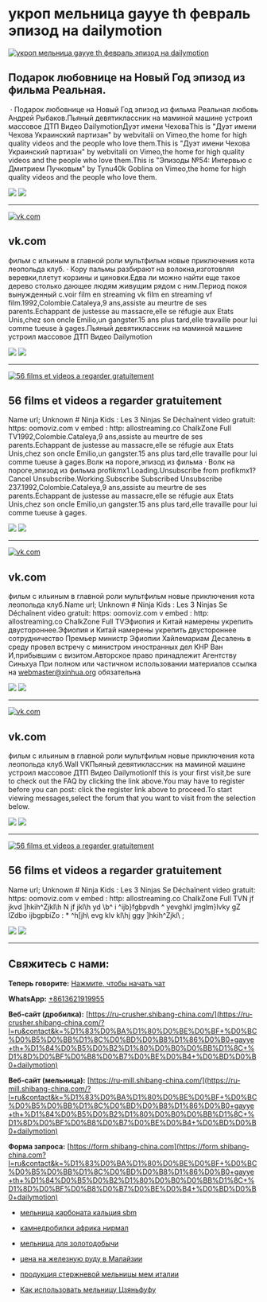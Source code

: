 # укроп мельница gayye th февраль эпизод на dailymotion

<a href="https://swt.shibang-china.com/?l=ru&img&k=%D1%83%D0%BA%D1%80%D0%BE%D0%BF+%D0%BC%D0%B5%D0%BB%D1%8C%D0%BD%D0%B8%D1%86%D0%B0+gayye+th+%D1%84%D0%B5%D0%B2%D1%80%D0%B0%D0%BB%D1%8C+%D1%8D%D0%BF%D0%B8%D0%B7%D0%BE%D0%B4+%D0%BD%D0%B0+dailymotion" target="_blank">![укроп мельница gayye th февраль эпизод на dailymotion](http://static.shibang-china.com/all-800x300/632.jpg)</a>

## Подарок любовнице на Новый Год эпизод из фильма Реальная.
&nbsp;&#0183;&#32;Подарок любовнице на Новый Год эпизод из фильма Реальная любовь Андрей Рыбаков.Пьяный девятиклассник на маминой машине устроил массовое ДТП Видео DailymotionДуэт имени ЧеховаThis is &quot;Дуэт имени Чехова Украинский партизан&quot; by webvitalii on Vimeo,the home for high quality videos and the people who love them.This is &quot;Дуэт имени Чехова Украинский партизан&quot; by webvitalii on Vimeo,the home for high quality videos and the people who love them.This is &quot;Эпизоды №54: Интервью с Дмитрием Пучковым&quot; by Tynu40k Goblina on Vimeo,the home for high quality videos and the people who love them.


<a href="https://whatsapp.shibangsoft.com/WhatsApp.php" target="_blank" title="WhatsApp">![](http://static.shibang-china.com/icon/whatsapp.png)</a> <a href="https://swt.shibang-china.com/?l=ru&icon&k=%D1%83%D0%BA%D1%80%D0%BE%D0%BF+%D0%BC%D0%B5%D0%BB%D1%8C%D0%BD%D0%B8%D1%86%D0%B0+gayye+th+%D1%84%D0%B5%D0%B2%D1%80%D0%B0%D0%BB%D1%8C+%D1%8D%D0%BF%D0%B8%D0%B7%D0%BE%D0%B4+%D0%BD%D0%B0+dailymotion" target="_blank">![](http://static.shibang-china.com/icon/chat-ru.png)</a>

---

<a href="https://swt.shibang-china.com/?l=ru&img&k=%D1%83%D0%BA%D1%80%D0%BE%D0%BF+%D0%BC%D0%B5%D0%BB%D1%8C%D0%BD%D0%B8%D1%86%D0%B0+gayye+th+%D1%84%D0%B5%D0%B2%D1%80%D0%B0%D0%BB%D1%8C+%D1%8D%D0%BF%D0%B8%D0%B7%D0%BE%D0%B4+%D0%BD%D0%B0+dailymotion" target="_blank">![vk.com](http://static.shibang-china.com/all-800x300/52.jpg)</a>

## vk.com
фильм с ильиным в главной роли мультфильм новые приключения кота леопольда клуб.&nbsp;&#0183;&#32;Кору пальмы разбирают на волокна,изготовляя веревки,плетут корзины и циновки.Едва ли можно найти еще такое дерево столько дающее людям живущим рядом с ним.Период покоя вынужденный с.voir film en streaming vk film en streaming vf film.1992,Colombie.Cataleya,9 ans,assiste au meurtre de ses parents.Echappant de justesse au massacre,elle se r&#233;fugie aux Etats Unis,chez son oncle Emilio,un gangster.15 ans plus tard,elle travaille pour lui comme tueuse &#224; gages.Пьяный девятиклассник на маминой машине устроил массовое ДТП Видео Dailymotion


<a href="https://whatsapp.shibangsoft.com/WhatsApp.php" target="_blank" title="WhatsApp">![](http://static.shibang-china.com/icon/whatsapp.png)</a> <a href="https://swt.shibang-china.com/?l=ru&icon&k=%D1%83%D0%BA%D1%80%D0%BE%D0%BF+%D0%BC%D0%B5%D0%BB%D1%8C%D0%BD%D0%B8%D1%86%D0%B0+gayye+th+%D1%84%D0%B5%D0%B2%D1%80%D0%B0%D0%BB%D1%8C+%D1%8D%D0%BF%D0%B8%D0%B7%D0%BE%D0%B4+%D0%BD%D0%B0+dailymotion" target="_blank">![](http://static.shibang-china.com/icon/chat-ru.png)</a>

---

<a href="https://swt.shibang-china.com/?l=ru&img&k=%D1%83%D0%BA%D1%80%D0%BE%D0%BF+%D0%BC%D0%B5%D0%BB%D1%8C%D0%BD%D0%B8%D1%86%D0%B0+gayye+th+%D1%84%D0%B5%D0%B2%D1%80%D0%B0%D0%BB%D1%8C+%D1%8D%D0%BF%D0%B8%D0%B7%D0%BE%D0%B4+%D0%BD%D0%B0+dailymotion" target="_blank">![56 films et videos a regarder gratuitement](http://static.shibang-china.com/all-800x300/1381.jpg)</a>

## 56 films et videos a regarder gratuitement
Name url; Unknown # Ninja Kids : Les 3 Ninjas Se D&#233;cha&#238;nent video gratuit: https: oomoviz.com v embed : http: allostreaming.co ChalkZone Full TV1992,Colombie.Cataleya,9 ans,assiste au meurtre de ses parents.Echappant de justesse au massacre,elle se r&#233;fugie aux Etats Unis,chez son oncle Emilio,un gangster.15 ans plus tard,elle travaille pour lui comme tueuse &#224; gages.Волк на пороге,эпизод из фильма&nbsp;&#0183;&#32;Волк на пороге,эпизод из фильма profikmx1.Loading.Unsubscribe from profikmx1? Cancel Unsubscribe.Working.Subscribe Subscribed Unsubscribe 237.1992,Colombie.Cataleya,9 ans,assiste au meurtre de ses parents.Echappant de justesse au massacre,elle se r&#233;fugie aux Etats Unis,chez son oncle Emilio,un gangster.15 ans plus tard,elle travaille pour lui comme tueuse &#224; gages.


<a href="https://whatsapp.shibangsoft.com/WhatsApp.php" target="_blank" title="WhatsApp">![](http://static.shibang-china.com/icon/whatsapp.png)</a> <a href="https://swt.shibang-china.com/?l=ru&icon&k=%D1%83%D0%BA%D1%80%D0%BE%D0%BF+%D0%BC%D0%B5%D0%BB%D1%8C%D0%BD%D0%B8%D1%86%D0%B0+gayye+th+%D1%84%D0%B5%D0%B2%D1%80%D0%B0%D0%BB%D1%8C+%D1%8D%D0%BF%D0%B8%D0%B7%D0%BE%D0%B4+%D0%BD%D0%B0+dailymotion" target="_blank">![](http://static.shibang-china.com/icon/chat-ru.png)</a>

---

<a href="https://swt.shibang-china.com/?l=ru&img&k=%D1%83%D0%BA%D1%80%D0%BE%D0%BF+%D0%BC%D0%B5%D0%BB%D1%8C%D0%BD%D0%B8%D1%86%D0%B0+gayye+th+%D1%84%D0%B5%D0%B2%D1%80%D0%B0%D0%BB%D1%8C+%D1%8D%D0%BF%D0%B8%D0%B7%D0%BE%D0%B4+%D0%BD%D0%B0+dailymotion" target="_blank">![vk.com](http://static.shibang-china.com/all-800x300/1271.jpg)</a>

## vk.com
фильм с ильиным в главной роли мультфильм новые приключения кота леопольда клуб.Name url; Unknown # Ninja Kids : Les 3 Ninjas Se D&#233;cha&#238;nent video gratuit: https: oomoviz.com v embed : http: allostreaming.co ChalkZone Full TVЭфиопия и Китай намерены укрепить двустороннее.Эфиопия и Китай намерены укрепить двустороннее сотрудничество Премьер министр Эфиопии Хайлемариам Десалень в среду провел встречу с министром иностранных дел КНР Ван И,прибывшим с визитом.Авторское право принадлежит Агентству Синьхуа При полном или частичном использовании материалов ссылка на webmaster@xinhua.org обязательна


<a href="https://whatsapp.shibangsoft.com/WhatsApp.php" target="_blank" title="WhatsApp">![](http://static.shibang-china.com/icon/whatsapp.png)</a> <a href="https://swt.shibang-china.com/?l=ru&icon&k=%D1%83%D0%BA%D1%80%D0%BE%D0%BF+%D0%BC%D0%B5%D0%BB%D1%8C%D0%BD%D0%B8%D1%86%D0%B0+gayye+th+%D1%84%D0%B5%D0%B2%D1%80%D0%B0%D0%BB%D1%8C+%D1%8D%D0%BF%D0%B8%D0%B7%D0%BE%D0%B4+%D0%BD%D0%B0+dailymotion" target="_blank">![](http://static.shibang-china.com/icon/chat-ru.png)</a>

---

<a href="https://swt.shibang-china.com/?l=ru&img&k=%D1%83%D0%BA%D1%80%D0%BE%D0%BF+%D0%BC%D0%B5%D0%BB%D1%8C%D0%BD%D0%B8%D1%86%D0%B0+gayye+th+%D1%84%D0%B5%D0%B2%D1%80%D0%B0%D0%BB%D1%8C+%D1%8D%D0%BF%D0%B8%D0%B7%D0%BE%D0%B4+%D0%BD%D0%B0+dailymotion" target="_blank">![vk.com](http://static.shibang-china.com/all-800x300/1142.jpg)</a>

## vk.com
фильм с ильиным в главной роли мультфильм новые приключения кота леопольда клуб.Wall VKПьяный девятиклассник на маминой машине устроил массовое ДТП Видео DailymotionIf this is your first visit,be sure to check out the FAQ by clicking the link above.You may have to register before you can post: click the register link above to proceed.To start viewing messages,select the forum that you want to visit from the selection below.


<a href="https://whatsapp.shibangsoft.com/WhatsApp.php" target="_blank" title="WhatsApp">![](http://static.shibang-china.com/icon/whatsapp.png)</a> <a href="https://swt.shibang-china.com/?l=ru&icon&k=%D1%83%D0%BA%D1%80%D0%BE%D0%BF+%D0%BC%D0%B5%D0%BB%D1%8C%D0%BD%D0%B8%D1%86%D0%B0+gayye+th+%D1%84%D0%B5%D0%B2%D1%80%D0%B0%D0%BB%D1%8C+%D1%8D%D0%BF%D0%B8%D0%B7%D0%BE%D0%B4+%D0%BD%D0%B0+dailymotion" target="_blank">![](http://static.shibang-china.com/icon/chat-ru.png)</a>

---

<a href="https://swt.shibang-china.com/?l=ru&img&k=%D1%83%D0%BA%D1%80%D0%BE%D0%BF+%D0%BC%D0%B5%D0%BB%D1%8C%D0%BD%D0%B8%D1%86%D0%B0+gayye+th+%D1%84%D0%B5%D0%B2%D1%80%D0%B0%D0%BB%D1%8C+%D1%8D%D0%BF%D0%B8%D0%B7%D0%BE%D0%B4+%D0%BD%D0%B0+dailymotion" target="_blank">![56 films et videos a regarder gratuitement](http://static.shibang-china.com/all-800x300/765.jpg)</a>

## 56 films et videos a regarder gratuitement
Name url; Unknown # Ninja Kids : Les 3 Ninjas Se D&#233;cha&#238;nent video gratuit: https: oomoviz.com v embed : http: allostreaming.co ChalkZone Full TVN jf jkvd ]hkih^Zjkl\h N jf jkl\h yd \b^ i ^ijb}fgbpvdh ^ yevghkl jmglm}lvky gZ lZdbo ijbgpbiZo : * ^h[jh\ evg klv kl\hj ggy ]hkih^Zjkl\ ;

<a href="https://whatsapp.shibangsoft.com/WhatsApp.php" target="_blank" title="WhatsApp">![](http://static.shibang-china.com/icon/whatsapp.png)</a> <a href="https://swt.shibang-china.com/?l=ru&icon&k=%D1%83%D0%BA%D1%80%D0%BE%D0%BF+%D0%BC%D0%B5%D0%BB%D1%8C%D0%BD%D0%B8%D1%86%D0%B0+gayye+th+%D1%84%D0%B5%D0%B2%D1%80%D0%B0%D0%BB%D1%8C+%D1%8D%D0%BF%D0%B8%D0%B7%D0%BE%D0%B4+%D0%BD%D0%B0+dailymotion" target="_blank">![](http://static.shibang-china.com/icon/chat-ru.png)</a>

---
## Свяжитесь с нами:

**Теперь говорите:** [Нажмите, чтобы начать чат](https://swt.shibang-china.com?l=ru&contact&k=%D1%83%D0%BA%D1%80%D0%BE%D0%BF+%D0%BC%D0%B5%D0%BB%D1%8C%D0%BD%D0%B8%D1%86%D0%B0+gayye+th+%D1%84%D0%B5%D0%B2%D1%80%D0%B0%D0%BB%D1%8C+%D1%8D%D0%BF%D0%B8%D0%B7%D0%BE%D0%B4+%D0%BD%D0%B0+dailymotion)

**WhatsApp:**  [+8613621919955](https://whatsapp.shibangsoft.com/WhatsApp.php)

**Веб-сайт (дробилка):** [https://ru-crusher.shibang-china.com/](https://ru-crusher.shibang-china.com/?l=ru&contact&k=%D1%83%D0%BA%D1%80%D0%BE%D0%BF+%D0%BC%D0%B5%D0%BB%D1%8C%D0%BD%D0%B8%D1%86%D0%B0+gayye+th+%D1%84%D0%B5%D0%B2%D1%80%D0%B0%D0%BB%D1%8C+%D1%8D%D0%BF%D0%B8%D0%B7%D0%BE%D0%B4+%D0%BD%D0%B0+dailymotion)

**Веб-сайт (мельница):** [https://ru-mill.shibang-china.com/](https://ru-mill.shibang-china.com/?l=ru&contact&k=%D1%83%D0%BA%D1%80%D0%BE%D0%BF+%D0%BC%D0%B5%D0%BB%D1%8C%D0%BD%D0%B8%D1%86%D0%B0+gayye+th+%D1%84%D0%B5%D0%B2%D1%80%D0%B0%D0%BB%D1%8C+%D1%8D%D0%BF%D0%B8%D0%B7%D0%BE%D0%B4+%D0%BD%D0%B0+dailymotion)

**Форма запроса:** [https://form.shibang-china.com](https://form.shibang-china.com?l=ru&contact&k=%D1%83%D0%BA%D1%80%D0%BE%D0%BF+%D0%BC%D0%B5%D0%BB%D1%8C%D0%BD%D0%B8%D1%86%D0%B0+gayye+th+%D1%84%D0%B5%D0%B2%D1%80%D0%B0%D0%BB%D1%8C+%D1%8D%D0%BF%D0%B8%D0%B7%D0%BE%D0%B4+%D0%BD%D0%B0+dailymotion)

* [мельница карбоната кальция sbm](../123/%D0%BC%D0%B5%D0%BB%D1%8C%D0%BD%D0%B8%D1%86%D0%B0%20%D0%BA%D0%B0%D1%80%D0%B1%D0%BE%D0%BD%D0%B0%D1%82%D0%B0%20%D0%BA%D0%B0%D0%BB%D1%8C%D1%86%D0%B8%D1%8F%20sbm.md)

* [камнедробилки африка нирмал](../124/%D0%BA%D0%B0%D0%BC%D0%BD%D0%B5%D0%B4%D1%80%D0%BE%D0%B1%D0%B8%D0%BB%D0%BA%D0%B8%20%D0%B0%D1%84%D1%80%D0%B8%D0%BA%D0%B0%20%D0%BD%D0%B8%D1%80%D0%BC%D0%B0%D0%BB.md)

* [мельница для золотодобычи](../121/%D0%BC%D0%B5%D0%BB%D1%8C%D0%BD%D0%B8%D1%86%D0%B0%20%D0%B4%D0%BB%D1%8F%20%D0%B7%D0%BE%D0%BB%D0%BE%D1%82%D0%BE%D0%B4%D0%BE%D0%B1%D1%8B%D1%87%D0%B8.md)

* [цена на железную руду в Малайзии](../121/%D1%86%D0%B5%D0%BD%D0%B0%20%D0%BD%D0%B0%20%D0%B6%D0%B5%D0%BB%D0%B5%D0%B7%D0%BD%D1%83%D1%8E%20%D1%80%D1%83%D0%B4%D1%83%20%D0%B2%20%D0%9C%D0%B0%D0%BB%D0%B0%D0%B9%D0%B7%D0%B8%D0%B8.md)

* [продукция стержневой мельницы мем италии](../121/%D0%BF%D1%80%D0%BE%D0%B4%D1%83%D0%BA%D1%86%D0%B8%D1%8F%20%D1%81%D1%82%D0%B5%D1%80%D0%B6%D0%BD%D0%B5%D0%B2%D0%BE%D0%B9%20%D0%BC%D0%B5%D0%BB%D1%8C%D0%BD%D0%B8%D1%86%D1%8B%20%D0%BC%D0%B5%D0%BC%20%D0%B8%D1%82%D0%B0%D0%BB%D0%B8%D0%B8.md)

* [Как использовать мельницу Цзяньфуфу](../124/%D0%9A%D0%B0%D0%BA%20%D0%B8%D1%81%D0%BF%D0%BE%D0%BB%D1%8C%D0%B7%D0%BE%D0%B2%D0%B0%D1%82%D1%8C%20%D0%BC%D0%B5%D0%BB%D1%8C%D0%BD%D0%B8%D1%86%D1%83%20%D0%A6%D0%B7%D1%8F%D0%BD%D1%8C%D1%84%D1%83%D1%84%D1%83.md)